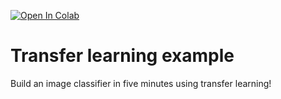 [![Open In Colab](https://colab.research.google.com/assets/colab-badge.svg)](https://colab.research.google.com/github/jonathanventura/transfer-learning-example/blob/main/Transfer_Learning_Example.ipynb)


# Transfer learning example
Build an image classifier in five minutes using transfer learning!


